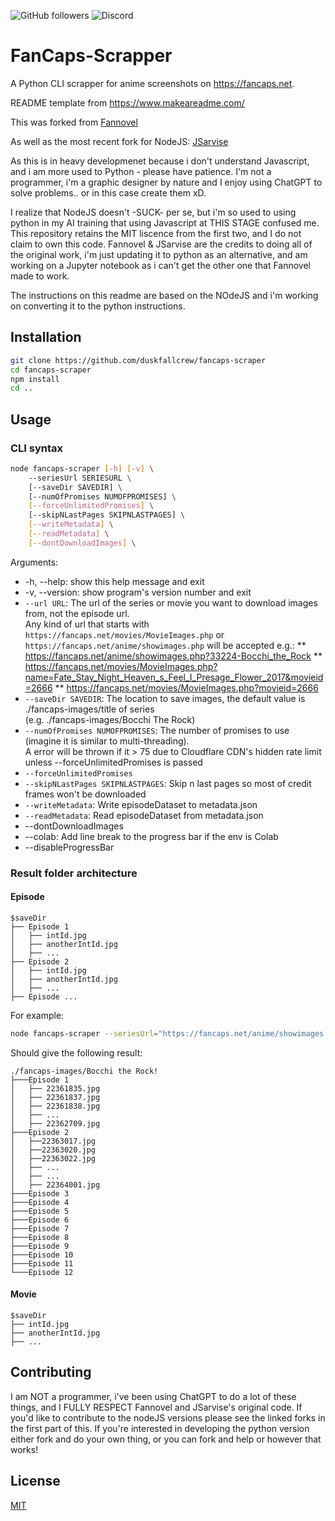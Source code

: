 ![GitHub followers](https://img.shields.io/github/followers/duskfallcrew) ![Discord](https://img.shields.io/discord/1024442483750490222?style=for-the-badge)



# FanCaps-Scrapper

A Python CLI scrapper for anime screenshots on https://fancaps.net.

README template from https://www.makeareadme.com/

This was forked from [Fannovel](https://github.com/Fannovel16/fancaps-scraper)

As well as the most recent fork for NodeJS: [JSarvise](https://github.com/JSarvise/fancaps-scraper)

As this is in heavy developmenet because i don't understand Javascript, and i am more used to Python - please have patience.  I'm not a programmer, i'm a graphic designer by nature and I enjoy using ChatGPT to solve problems.. or in this case create them xD. 

I realize that NodeJS doesn't -SUCK- per se, but i'm so used to using python in my AI training that using Javascript at THIS STAGE confused me.  This repository retains the MIT liscence from the first two, and I do not claim to own this code. Fannovel & JSarvise are the credits to doing all of the original work, i'm just updating it to python as an alternative, and am working on a Jupyter notebook as i can't get the other one that Fannovel made to work. 

The instructions on this readme are based on the NOdeJS and i'm working on converting it to the python instructions.

## Installation

```bash
git clone https://github.com/duskfallcrew/fancaps-scraper
cd fancaps-scraper
npm install
cd ..
```

## Usage
### CLI syntax
```bash
node fancaps-scraper [-h] [-v] \ 
    --seriesUrl SERIESURL \
    [--saveDir SAVEDIR] \
    [--numOfPromises NUMOFPROMISES] \
    [--forceUnlimitedPromises] \
    [--skipNLastPages SKIPNLASTPAGES] \
    [--writeMetadata] \
    [--readMetadata] \
    [--dontDownloadImages] \
```
Arguments:
  * -h, --help:            show this help message and exit
  * -v, --version:         show program's version number and exit
  * `--url URL`: The url of the series or movie you want to download images from, not the episode url.<br>Any kind of url that starts with `https://fancaps.net/movies/MovieImages.php` or `https://fancaps.net/anime/showimages.php` will be accepted e.g.:
  ** https://fancaps.net/anime/showimages.php?33224-Bocchi_the_Rock
  ** https://fancaps.net/movies/MovieImages.php?name=Fate_Stay_Night_Heaven_s_Feel_I_Presage_Flower_2017&movieid=2666
  ** https://fancaps.net/movies/MovieImages.php?movieid=2666
  * `--saveDir SAVEDIR`:     The location to save images, the default value is ./fancaps-images/title of series<br>(e.g. ./fancaps-images/Bocchi The Rock)
  * `--numOfPromises NUMOFPROMISES`: The number of promises to use (imagine it is similar to multi-threading).<br>A error will be thrown if it > 75 due to Cloudflare CDN's hidden rate limit unless --forceUnlimitedPromises is passed
  * `--forceUnlimitedPromises`
  * `--skipNLastPages SKIPNLASTPAGES`: Skip n last pages so most of credit frames won't be downloaded
  * `--writeMetadata`:       Write episodeDataset to metadata.json
  * `--readMetadata`:        Read episodeDataset from metadata.json
  * --dontDownloadImages
  * --colab: Add line break to the progress bar if the env is Colab
  * --disableProgressBar

### Result folder architecture
#### Episode
```
$saveDir
├── Episode 1
│   ├── intId.jpg
│   ├── anotherIntId.jpg
│   ├── ...
├── Episode 2
│   ├── intId.jpg
│   ├── anotherIntId.jpg
│   ├── ...
├── Episode ...
```
For example: 
```bash
node fancaps-scraper --seriesUrl="https://fancaps.net/anime/showimages.php?33224-Bocchi_the_Rock"
```
Should give the following result:
```
./fancaps-images/Bocchi the Rock!
├───Episode 1
│   ├── 22361835.jpg
│   ├── 22361837.jpg
│   ├── 22361838.jpg
│   ├── ...
│   ├── 22362709.jpg
├───Episode 2
│   ├──22363017.jpg
│   ├──22363020.jpg
│   ├──22363022.jpg
│   ├── ...
│   ├── ...
│   ├── 22364001.jpg
├───Episode 3
├───Episode 4
├───Episode 5
├───Episode 6
├───Episode 7
├───Episode 8
├───Episode 9
├───Episode 10
├───Episode 11
└───Episode 12
```
#### Movie
```
$saveDir
├── intId.jpg
├── anotherIntId.jpg
├── ...
```

## Contributing

I am NOT a programmer, i've been using ChatGPT to do a lot of these things, and I FULLY RESPECT Fannovel and JSarvise's original code. If you'd like to contribute to the nodeJS versions please see the linked forks in the first part of this. If you're interested in developing the python version either fork and do your own thing, or you can fork and help or however that works! 

## License

[MIT](https://choosealicense.com/licenses/mit/)
